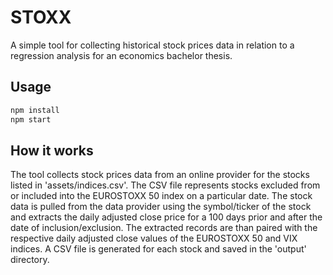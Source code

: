 # STOXX
A simple tool for collecting historical stock prices data in relation to a regression analysis for an economics bachelor thesis.

## Usage

```sh
npm install
npm start
```

## How it works

The tool collects stock prices data from an online provider for the stocks listed in 'assets/indices.csv'.
The CSV file represents stocks excluded from or included into the EUROSTOXX 50 index on a particular date.
The stock data is pulled from the data provider using the symbol/ticker of the stock and extracts the daily adjusted close price for a 100 days prior and after the date of inclusion/exclusion. The extracted records are than paired with the respective daily adjusted close values of the EUROSTOXX 50 and VIX indices. A CSV file is generated for each stock and saved in the 'output' directory.
